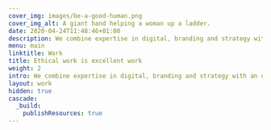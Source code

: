 ```yaml
---
cover_img: images/be-a-good-human.png
cover_img_alt: A giant hand helping a woman up a ladder.
date: 2020-04-24T11:48:46+01:00
description: We combine expertise in digital, branding and strategy with an unwavering commitment to social change.
menu: main
linktitle: Work
title: Ethical work is excellent work
weight: 2
intro: We combine expertise in digital, branding and strategy with an unwavering commitment to social change.
layout: work
hidden: true
cascade:
  _build:
    publishResources: true
---
```

